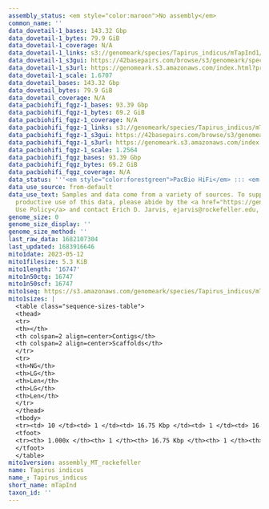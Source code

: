 ```yaml
---
assembly_status: <em style="color:maroon">No assembly</em>
common_name: ''
data_dovetail-1_bases: 143.32 Gbp
data_dovetail-1_bytes: 79.9 GiB
data_dovetail-1_coverage: N/A
data_dovetail-1_links: s3://genomeark/species/Tapirus_indicus/mTapInd1/genomic_data/dovetail/<br>
data_dovetail-1_s3gui: https://42basepairs.com/browse/s3/genomeark/species/Tapirus_indicus/mTapInd1/genomic_data/dovetail/
data_dovetail-1_s3url: https://genomeark.s3.amazonaws.com/index.html?prefix=species/Tapirus_indicus/mTapInd1/genomic_data/dovetail/
data_dovetail-1_scale: 1.6707
data_dovetail_bases: 143.32 Gbp
data_dovetail_bytes: 79.9 GiB
data_dovetail_coverage: N/A
data_pacbiohifi_fqgz-1_bases: 93.39 Gbp
data_pacbiohifi_fqgz-1_bytes: 69.2 GiB
data_pacbiohifi_fqgz-1_coverage: N/A
data_pacbiohifi_fqgz-1_links: s3://genomeark/species/Tapirus_indicus/mTapInd1/genomic_data/pacbio_hifi/<br>
data_pacbiohifi_fqgz-1_s3gui: https://42basepairs.com/browse/s3/genomeark/species/Tapirus_indicus/mTapInd1/genomic_data/pacbio_hifi/
data_pacbiohifi_fqgz-1_s3url: https://genomeark.s3.amazonaws.com/index.html?prefix=species/Tapirus_indicus/mTapInd1/genomic_data/pacbio_hifi/
data_pacbiohifi_fqgz-1_scale: 1.2564
data_pacbiohifi_fqgz_bases: 93.39 Gbp
data_pacbiohifi_fqgz_bytes: 69.2 GiB
data_pacbiohifi_fqgz_coverage: N/A
data_status: '''<em style="color:forestgreen">PacBio HiFi</em> ::: <em style="color:forestgreen">Dovetail</em>'''
data_use_source: from-default
data_use_text: Samples and data come from a variety of sources. To support fair and
  productive use of this data, please abide by the <a href="https://genome10k.soe.ucsc.edu/data-use-policies/">Data
  Use Policy</a> and contact Erich D. Jarvis, ejarvis@rockefeller.edu, with any questions.
genome_size: 0
genome_size_display: ''
genome_size_method: ''
last_raw_data: 1682107304
last_updated: 1683916646
mito1date: 2023-05-12
mito1filesize: 5.3 KiB
mito1length: '16747'
mito1n50ctg: 16747
mito1n50scf: 16747
mito1seq: https://s3.amazonaws.com/genomeark/species/Tapirus_indicus/mTapInd1/assembly_MT_rockefeller/mTapInd1.MT.20230512.fasta.gz
mito1sizes: |
  <table class="sequence-sizes-table">
  <thead>
  <tr>
  <th></th>
  <th colspan=2 align=center>Contigs</th>
  <th colspan=2 align=center>Scaffolds</th>
  </tr>
  <tr>
  <th>NG</th>
  <th>LG</th>
  <th>Len</th>
  <th>LG</th>
  <th>Len</th>
  </tr>
  </thead>
  <tbody>
  <tr><td> 10 </td><td> 1 </td><td> 16.75 Kbp </td><td> 1 </td><td> 16.75 Kbp </td></tr><tr><td> 20 </td><td> 1 </td><td> 16.75 Kbp </td><td> 1 </td><td> 16.75 Kbp </td></tr><tr><td> 30 </td><td> 1 </td><td> 16.75 Kbp </td><td> 1 </td><td> 16.75 Kbp </td></tr><tr><td> 40 </td><td> 1 </td><td> 16.75 Kbp </td><td> 1 </td><td> 16.75 Kbp </td></tr><tr style="background-color:#cccccc;"><td> 50 </td><td> 1 </td><td style="background-color:#ff8888;"> 16.75 Kbp </td><td> 1 </td><td style="background-color:#ff8888;"> 16.75 Kbp </td></tr><tr><td> 60 </td><td> 1 </td><td> 16.75 Kbp </td><td> 1 </td><td> 16.75 Kbp </td></tr><tr><td> 70 </td><td> 1 </td><td> 16.75 Kbp </td><td> 1 </td><td> 16.75 Kbp </td></tr><tr><td> 80 </td><td> 1 </td><td> 16.75 Kbp </td><td> 1 </td><td> 16.75 Kbp </td></tr><tr><td> 90 </td><td> 1 </td><td> 16.75 Kbp </td><td> 1 </td><td> 16.75 Kbp </td></tr><tr><td> 100 </td><td> 1 </td><td> 16.75 Kbp </td><td> 1 </td><td> 16.75 Kbp </td></tr></tbody>
  <tfoot>
  <tr><th> 1.000x </th><th> 1 </th><th> 16.75 Kbp </th><th> 1 </th><th> 16.75 Kbp </th></tr>
  </tfoot>
  </table>
mito1version: assembly_MT_rockefeller
name: Tapirus indicus
name_: Tapirus_indicus
short_name: mTapInd
taxon_id: ''
---
```

